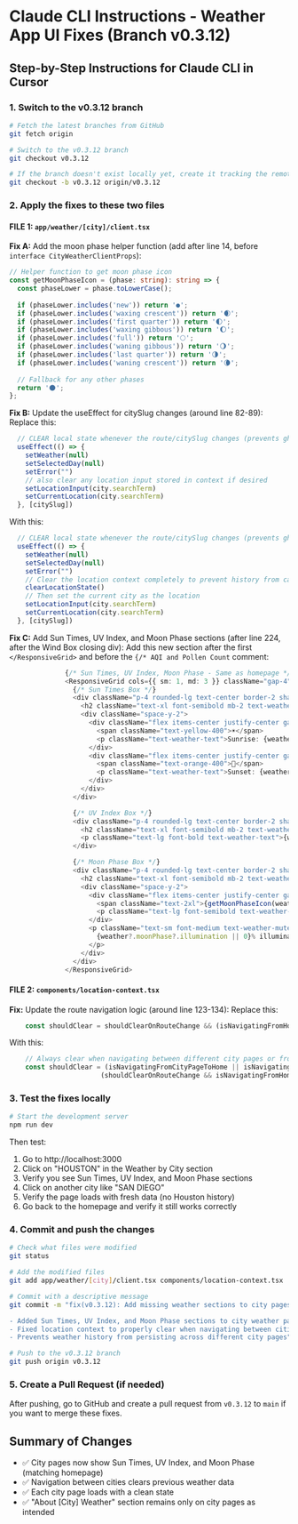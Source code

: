 # Claude CLI Instructions - Weather App UI Fixes (Branch v0.3.12)

## Step-by-Step Instructions for Claude CLI in Cursor

### 1. Switch to the v0.3.12 branch
```bash
# Fetch the latest branches from GitHub
git fetch origin

# Switch to the v0.3.12 branch
git checkout v0.3.12

# If the branch doesn't exist locally yet, create it tracking the remote
git checkout -b v0.3.12 origin/v0.3.12
```

### 2. Apply the fixes to these two files

#### FILE 1: `app/weather/[city]/client.tsx`

**Fix A:** Add the moon phase helper function (add after line 14, before `interface CityWeatherClientProps`):
```typescript
// Helper function to get moon phase icon
const getMoonPhaseIcon = (phase: string): string => {
  const phaseLower = phase.toLowerCase();
  
  if (phaseLower.includes('new')) return '●';
  if (phaseLower.includes('waxing crescent')) return '🌒';
  if (phaseLower.includes('first quarter')) return '🌓';
  if (phaseLower.includes('waxing gibbous')) return '🌔';
  if (phaseLower.includes('full')) return '🌕';
  if (phaseLower.includes('waning gibbous')) return '🌖';
  if (phaseLower.includes('last quarter')) return '🌗';
  if (phaseLower.includes('waning crescent')) return '🌘';
  
  // Fallback for any other phases
  return '🌑';
};
```

**Fix B:** Update the useEffect for citySlug changes (around line 82-89):
Replace this:
```typescript
  // CLEAR local state whenever the route/citySlug changes (prevents ghost data)
  useEffect(() => {
    setWeather(null)
    setSelectedDay(null)
    setError("")
    // also clear any location input stored in context if desired
    setLocationInput(city.searchTerm)
    setCurrentLocation(city.searchTerm)
  }, [citySlug])
```

With this:
```typescript
  // CLEAR local state whenever the route/citySlug changes (prevents ghost data)
  useEffect(() => {
    setWeather(null)
    setSelectedDay(null)
    setError("")
    // Clear the location context completely to prevent history from carrying over
    clearLocationState()
    // Then set the current city as the location
    setLocationInput(city.searchTerm)
    setCurrentLocation(city.searchTerm)
  }, [citySlug])
```

**Fix C:** Add Sun Times, UV Index, and Moon Phase sections (after line 224, after the Wind Box closing div):
Add this new section after the first `</ResponsiveGrid>` and before the `{/* AQI and Pollen Count` comment:

```typescript
              {/* Sun Times, UV Index, Moon Phase - Same as homepage */}
              <ResponsiveGrid cols={{ sm: 1, md: 3 }} className="gap-4">
                {/* Sun Times Box */}
                <div className="p-4 rounded-lg text-center border-2 shadow-lg bg-weather-bg-elev border-weather-border">
                  <h2 className="text-xl font-semibold mb-2 text-weather-primary">Sun Times</h2>
                  <div className="space-y-2">
                    <div className="flex items-center justify-center gap-2">
                      <span className="text-yellow-400">☀️</span>
                      <p className="text-weather-text">Sunrise: {weather?.sunrise || 'N/A'}</p>
                    </div>
                    <div className="flex items-center justify-center gap-2">
                      <span className="text-orange-400">🌅</span>
                      <p className="text-weather-text">Sunset: {weather?.sunset || 'N/A'}</p>
                    </div>
                  </div>
                </div>

                {/* UV Index Box */}
                <div className="p-4 rounded-lg text-center border-2 shadow-lg bg-weather-bg-elev border-weather-border">
                  <h2 className="text-xl font-semibold mb-2 text-weather-primary">UV Index</h2>
                  <p className="text-lg font-bold text-weather-text">{weather?.uvIndex || 'N/A'}</p>
                </div>

                {/* Moon Phase Box */}
                <div className="p-4 rounded-lg text-center border-2 shadow-lg bg-weather-bg-elev border-weather-border">
                  <h2 className="text-xl font-semibold mb-2 text-weather-primary">Moon Phase</h2>
                  <div className="space-y-2">
                    <div className="flex items-center justify-center gap-2">
                      <span className="text-2xl">{getMoonPhaseIcon(weather?.moonPhase?.phase || 'new')}</span>
                      <p className="text-lg font-semibold text-weather-text">{weather?.moonPhase?.phase || 'Unknown'}</p>
                    </div>
                    <p className="text-sm font-medium text-weather-muted">
                      {weather?.moonPhase?.illumination || 0}% illuminated
                    </p>
                  </div>
                </div>
              </ResponsiveGrid>
```

#### FILE 2: `components/location-context.tsx`

**Fix:** Update the route navigation logic (around line 123-134):
Replace this:
```typescript
    const shouldClear = shouldClearOnRouteChange && (isNavigatingFromHomeToCityPage || isNavigatingFromCityPageToHome || isNavigatingBetweenCityPages)
```

With this:
```typescript
    // Always clear when navigating between different city pages or from city to home
    const shouldClear = (isNavigatingFromCityPageToHome || isNavigatingBetweenCityPages) || 
                       (shouldClearOnRouteChange && isNavigatingFromHomeToCityPage)
```

### 3. Test the fixes locally
```bash
# Start the development server
npm run dev
```

Then test:
1. Go to http://localhost:3000
2. Click on "HOUSTON" in the Weather by City section
3. Verify you see Sun Times, UV Index, and Moon Phase sections
4. Click on another city like "SAN DIEGO" 
5. Verify the page loads with fresh data (no Houston history)
6. Go back to the homepage and verify it still works correctly

### 4. Commit and push the changes
```bash
# Check what files were modified
git status

# Add the modified files
git add app/weather/[city]/client.tsx components/location-context.tsx

# Commit with a descriptive message
git commit -m "fix(v0.3.12): Add missing weather sections to city pages and fix location persistence

- Added Sun Times, UV Index, and Moon Phase sections to city weather pages
- Fixed location context to properly clear when navigating between cities
- Prevents weather history from persisting across different city pages"

# Push to the v0.3.12 branch
git push origin v0.3.12
```

### 5. Create a Pull Request (if needed)
After pushing, go to GitHub and create a pull request from `v0.3.12` to `main` if you want to merge these fixes.

## Summary of Changes
- ✅ City pages now show Sun Times, UV Index, and Moon Phase (matching homepage)
- ✅ Navigation between cities clears previous weather data
- ✅ Each city page loads with a clean state
- ✅ "About [City] Weather" section remains only on city pages as intended
